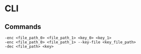 # CLI

## Commands

```
-enc <file_path_0> <file_path_1> <key_0> <key_1>
-enc <file_path_0> <file_path_1> --key-file <key_file_path>
-dec <file_path> <key>
```